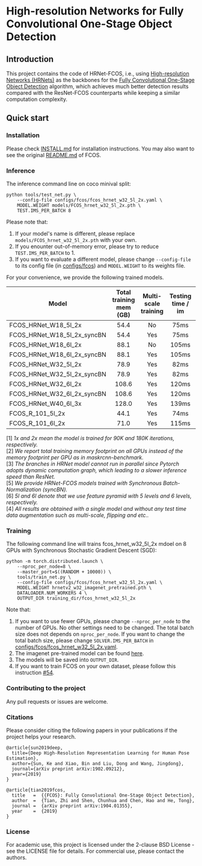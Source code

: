 # High-resolution Networks for Fully Convolutional One-Stage Object Detection

## Introduction
This project contains the code of HRNet-FCOS, i.e., using [High-resolution Networks (HRNets)](https://arxiv.org/pdf/1904.04514.pdf) as the backbones for the [Fully Convolutional One-Stage Object Detection](https://arxiv.org/abs/1904.01355) algorithm, which achieves much better detection results compared with the ResNet-FCOS counterparts while keeping a similar computation complexity.

## Quick start
### Installation

Please check [INSTALL.md](INSTALL.md) for installation instructions.
You may also want to see the original [README.md](FCOS_README.md) of FCOS.

### Inference
The inference command line on coco minival split:

    python tools/test_net.py \
        --config-file configs/fcos/fcos_hrnet_w32_5l_2x.yaml \
        MODEL.WEIGHT models/FCOS_hrnet_w32_5l_2x.pth \
        TEST.IMS_PER_BATCH 8

Please note that:
1) If your model's name is different, please replace `models/FCOS_hrnet_w32_5l_2x.pth` with your own.
2) If you enounter out-of-memory error, please try to reduce `TEST.IMS_PER_BATCH` to 1.
3) If you want to evaluate a different model, please change `--config-file` to its config file (in [configs/fcos](configs/fcos)) and `MODEL.WEIGHT` to its weights file.

For your convenience, we provide the following trained models.

Model | Total training mem (GB) | Multi-scale training | Testing time / im | AP (minival) | AP (test-dev) | Link
--- |:---:|:---:|:---:|:---:|:--:|:---:
FCOS_HRNet_W18_5l_2x           | 54.4 | No  | 75ms  | 37.7 | -    | [download]()
FCOS_HRNet_W18_5l_2x_syncBN    | 54.4 | Yes | 75ms  | -    | -    | [download]()
FCOS_HRNet_W18_6l_2x           | 88.1 | No  | 105ms | 37.8 | -    | [download]()
FCOS_HRNet_W18_6l_2x_syncBN    | 88.1 | Yes | 105ms | -    | -    | [download]()
FCOS_HRNet_W32_5l_2x           | 78.9 | Yes | 82ms  | 41.9 | -    | [download]()
FCOS_HRNet_W32_5l_2x_syncBN    | 78.9 | Yes | 82ms  | -    | -    | [download]()
FCOS_HRNet_W32_6l_2x           | 108.6| Yes | 120ms | 42.1 | -    | [download]()
FCOS_HRNet_W32_6l_2x_syncBN    | 108.6| Yes | 120ms | -    | -    | [download]()
FCOS_HRNet_W40_6l_3x           | 128.0| Yes | 139ms | 42.6 | -    | [download]()
FCOS_R_101_5l_2x               | 44.1 | Yes | 74ms  | 41.4 | -    | [download]()
FCOS_R_101_6l_2x               | 71.0 | Yes | 115ms | 41.5 | -    | [download]()

[1] *1x and 2x mean the model is trained for 90K and 180K iterations, respectively.* \
[2] *We report total training memory footprint on all GPUs instead of the memory footprint per GPU as in maskrcnn-benchmark.* \
[3] *The branches in HRNet model cannot run in parallel since Pytorch adopts dynamic computation graph, which leading to a slower inference speed than ResNet.* \
[5] *We provide HRNet-FCOS models trained with Synchronous Batch-Normalization (syncBN).*\
[6] *5l and 6l denote that we use feature pyramid with 5 levels and 6 levels, respectively.*\
[4] *All results are obtained with a single model and without any test time data augmentation such as multi-scale, flipping and etc..*

### Training

The following command line will trains fcos_hrnet_w32_5l_2x mdoel on 8 GPUs with Synchronous Stochastic Gradient Descent (SGD):

    python -m torch.distributed.launch \
        --nproc_per_node=8 \
        --master_port=$((RANDOM + 10000)) \
        tools/train_net.py \
        --config-file configs/fcos/fcos_hrnet_w32_5l_2x.yaml \
        MODEL.WEIGHT hrnetv2_w32_imagenet_pretrained.pth \
        DATALOADER.NUM_WORKERS 4 \
        OUTPUT_DIR training_dir/fcos_hrnet_w32_5l_2x
        
Note that:
1) If you want to use fewer GPUs, please change `--nproc_per_node` to the number of GPUs. No other settings need to be changed. The total batch size does not depends on `nproc_per_node`. If you want to change the total batch size, please change `SOLVER.IMS_PER_BATCH` in [configs/fcos/fcos_hrnet_w32_5l_2x.yaml](configs/fcos/fcos_hrnet_w32_5l_2x.yaml).
2) The imagenet pre-trained model can be found [here](https://github.com/HRNet/HRNet-Object-Detection#faster-r-cnn).
3) The models will be saved into `OUTPUT_DIR`.
4) If you want to train FCOS on your own dataset, please follow this instruction [#54](https://github.com/tianzhi0549/FCOS/issues/54#issuecomment-497558687).
### Contributing to the project

Any pull requests or issues are welcome.

### Citations
Please consider citing the following papers in your publications if the project helps your research. 
```
@article{sun2019deep,
  title={Deep High-Resolution Representation Learning for Human Pose Estimation},
  author={Sun, Ke and Xiao, Bin and Liu, Dong and Wang, Jingdong},
  journal={arXiv preprint arXiv:1902.09212},
  year={2019}
}

@article{tian2019fcos,
  title   =  {{FCOS}: Fully Convolutional One-Stage Object Detection},
  author  =  {Tian, Zhi and Shen, Chunhua and Chen, Hao and He, Tong},
  journal =  {arXiv preprint arXiv:1904.01355},
  year    =  {2019}
}
```


### License

For academic use, this project is licensed under the 2-clause BSD License - see the LICENSE file for details. For commercial use, please contact the authors. 
